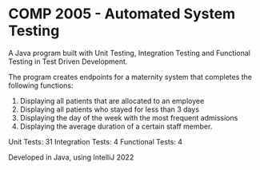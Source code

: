 # COMP 2005 - Automated System Testing
A Java program built with Unit Testing, Integration Testing and Functional Testing in Test Driven Development. 

The program creates endpoints for a maternity system that completes the following functions:
1.	Displaying all patients that are allocated to an employee
2.	Displaying all patients who stayed for less than 3 days
3.	Displaying the day of the week with the most frequent admissions
4.	Displaying the average duration of a certain staff member.

Unit Tests: 31
Integration Tests: 4
Functional Tests: 4

Developed in Java, using IntelliJ 2022